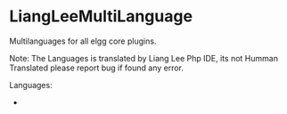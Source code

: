 LiangLeeMultiLanguage
======================

Multilanguages for all elgg core plugins.

Note: The Languages is translated by Liang Lee Php IDE, its not Humman Translated please report bug if found any error.

Languages:

*
